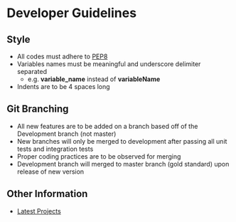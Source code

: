 # Developer Guidelines

## Style
- All codes must adhere to [PEP8](https://www.python.org/dev/peps/pep-0008/)
- Variables names must be meaningful and underscore delimiter separated
  - e.g. **variable_name** instead of **variableName**
- Indents are to be 4 spaces long 

## Git Branching
- All new features are to be added on a branch based off of the Development branch (not master)
- New branches will only be merged to development after passing all unit tests and integration tests
- Proper coding practices are to be observed for merging
- Development branch will merged to master branch (gold standard) upon release of new version

## Other Information
- [Latest Projects](https://github.com/snazrul1/Shingho/projects)
